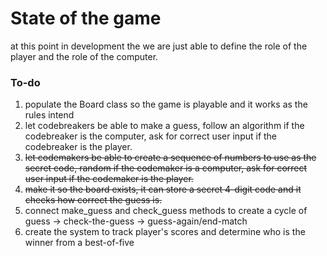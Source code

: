 # State of the game

at this point in development the we are just able to define the role of the player and the role of the computer.

### To-do

1. populate the Board class so the game is playable and it works as the rules intend
2. let codebreakers be able to make a guess, follow an algorithm if the codebreaker is the computer, ask for correct user input if the codebreaker is the player.
3. ~~let codemakers be able to create a sequence of numbers to use as the secret code, random if the codemaker is a computer, ask for correct user input if the codemaker is the player.~~
4. ~~make it so the board exists, it can store a secret 4-digit code and it checks how correct the guess is.~~
5. connect make_guess and check_guess methods to create a cycle of guess -> check-the-guess -> guess-again/end-match
6. create the system to track player's scores and determine who is the winner from a best-of-five
